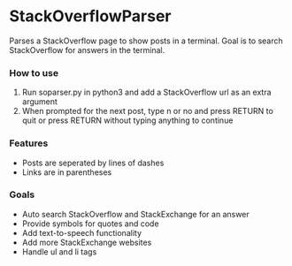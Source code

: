 # StackOverflowParser
Parses a StackOverflow page to show posts in a terminal. 
Goal is to search StackOverflow for answers in the terminal.

### How to use
1. Run soparser.py in python3 and add a StackOverflow url as an extra argument 
2. When prompted for the next post, type n or no and press RETURN to quit or press RETURN without typing anything to continue

### Features
- Posts are seperated by lines of dashes
- Links are in parentheses

### Goals
- Auto search StackOverflow and StackExchange for an answer
- Provide symbols for quotes and code
- Add text-to-speech functionality
- Add more StackExchange websites
- Handle ul and li tags
